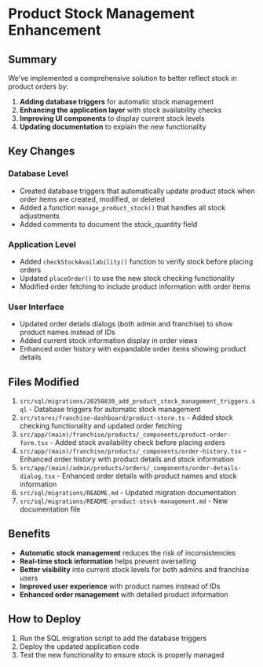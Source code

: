 # Product Stock Management Enhancement

## Summary

We've implemented a comprehensive solution to better reflect stock in product orders by:

1. **Adding database triggers** for automatic stock management
2. **Enhancing the application layer** with stock availability checks
3. **Improving UI components** to display current stock levels
4. **Updating documentation** to explain the new functionality

## Key Changes

### Database Level
- Created database triggers that automatically update product stock when order items are created, modified, or deleted
- Added a function `manage_product_stock()` that handles all stock adjustments
- Added comments to document the stock_quantity field

### Application Level
- Added `checkStockAvailability()` function to verify stock before placing orders
- Updated `placeOrder()` to use the new stock checking functionality
- Modified order fetching to include product information with order items

### User Interface
- Updated order details dialogs (both admin and franchise) to show product names instead of IDs
- Added current stock information display in order views
- Enhanced order history with expandable order items showing product details

## Files Modified

1. `src/sql/migrations/20250830_add_product_stock_management_triggers.sql` - Database triggers for automatic stock management
2. `src/stores/franchise-dashboard/product-store.ts` - Added stock checking functionality and updated order fetching
3. `src/app/(main)/franchise/products/_components/product-order-form.tsx` - Added stock availability check before placing orders
4. `src/app/(main)/franchise/products/_components/order-history.tsx` - Enhanced order history with product details and stock information
5. `src/app/(main)/admin/products/orders/_components/order-details-dialog.tsx` - Enhanced order details with product names and stock information
6. `src/sql/migrations/README.md` - Updated migration documentation
7. `src/sql/migrations/README-product-stock-management.md` - New documentation file

## Benefits

- **Automatic stock management** reduces the risk of inconsistencies
- **Real-time stock information** helps prevent overselling
- **Better visibility** into current stock levels for both admins and franchise users
- **Improved user experience** with product names instead of IDs
- **Enhanced order management** with detailed product information

## How to Deploy

1. Run the SQL migration script to add the database triggers
2. Deploy the updated application code
3. Test the new functionality to ensure stock is properly managed